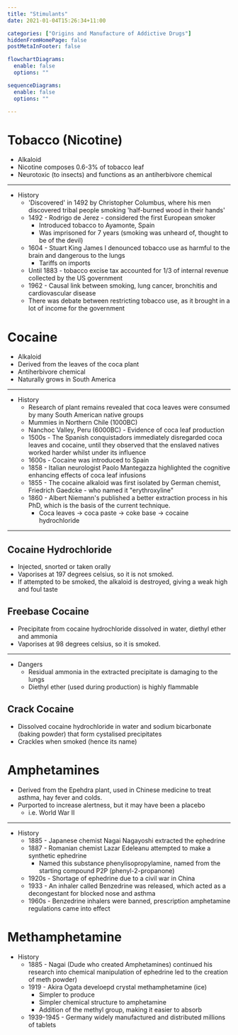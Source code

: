 ```yaml
---
title: "Stimulants"
date: 2021-01-04T15:26:34+11:00

categories: ["Origins and Manufacture of Addictive Drugs"]
hiddenFromHomePage: false
postMetaInFooter: false

flowchartDiagrams:
  enable: false
  options: ""

sequenceDiagrams: 
  enable: false
  options: ""

---
```


# Tobacco (Nicotine)

* Alkaloid
* Nicotine composes 0.6-3% of tobacco leaf
* Neurotoxic (to insects) and functions as an antiherbivore chemical

---

* History
  * 'Discovered' in 1492 by Christopher Columbus, where his men discovered tribal people smoking 'half-burned wood in their hands'
  * 1492 - Rodrigo de Jerez - considered the first European smoker
    * Introduced tobacco to Ayamonte, Spain
    * Was imprisoned for 7 years (smoking was unheard of, thought to be of the devil)
  * 1604 - Stuart King James I denounced tobacco use as harmful to the brain and dangerous to the lungs
    * Tariffs on imports
  * Until 1883 - tobacco excise tax accounted for 1/3 of internal revenue collected by the US government
  * 1962 - Causal link between smoking, lung cancer, bronchitis and cardiovascular disease
  * There was debate between restricting tobacco use, as it brought in a lot of income for the government

# Cocaine

* Alkaloid
* Derived from the leaves of the coca plant
* Antiherbivore chemical
* Naturally grows in South America

---

* History
  * Research of plant remains revealed that coca leaves were consumed by many South American native groups
  * Mummies in Northern Chile (1000BC)
  * Nanchoc Valley, Peru (6000BC) - Evidence of coca leaf production
  * 1500s - The Spanish conquistadors immediately disregarded coca leaves and cocaine, until they observed that the enslaved natives worked harder whilst under its influence
  * 1600s - Cocaine was introduced to Spain
  * 1858 - Italian neurologist Paolo Mantegazza highlighted the cognitive enhancing effects of coca leaf infusions
  * 1855 - The cocaine alkaloid was first isolated by German chemist, Friedrich Gaedcke - who named it "erythroxyline"
  * 1860 - Albert Niemann's published a better extraction process in his PhD, which is the basis of the current technique.
    * Coca leaves -> coca paste -> coke base -> cocaine hydrochloride

---

## Cocaine Hydrochloride

* Injected, snorted or taken orally
* Vaporises at 197 degrees celsius, so it is not smoked.
* If attempted to be smoked, the alkaloid is destroyed, giving a weak high and foul taste

## Freebase Cocaine

* Precipitate from cocaine hydrochloride dissolved in water, diethyl ether and ammonia
* Vaporises at 98 degrees celsius, so it is smoked.

---

* Dangers
  * Residual ammonia in the extracted precipitate is damaging to the lungs
  * Diethyl ether (used during production) is highly flammable

## Crack Cocaine

* Dissolved cocaine hydrochloride in water and sodium bicarbonate (baking powder) that form cystalised precipitates
* Crackles when smoked (hence its name)

# Amphetamines

* Derived from the Epehdra plant, used in Chinese medicine to treat asthma, hay fever and colds.
* Purported to increase alertness, but it may have been a placebo
  * i.e. World War II

---

* History
  * 1885 - Japanese chemist Nagai Nagayoshi extracted the ephedrine
  * 1887 - Romanian chemist Lazar Edeleanu attempted to make a synthetic ephedrine
    * Named this substance phenylisopropylamine, named from the starting compound P2P (phenyl-2-propanone)
  * 1920s - Shortage of ephedrine due to a civil war in China
  * 1933 - An inhaler called Benzedrine was released, which acted as a decongestant for blocked nose and asthma
  * 1960s - Benzedrine inhalers were banned, prescription amphetamine regulations came into effect

# Methamphetamine

* History
  * 1885 - Nagai (Dude who created Amphetamines) continued his research into chemical manipulation of ephedrine led to the creation of meth powder)
  * 1919 - Akira Ogata develoepd crystal methamphetamine (ice)
    * Simpler to produce
    * Simpler chemical structure to amphetamine
    * Addition of the methyl group, making it easier to absorb
  * 1939-1945 - Germany widely manufactured and distributed millions of tablets
